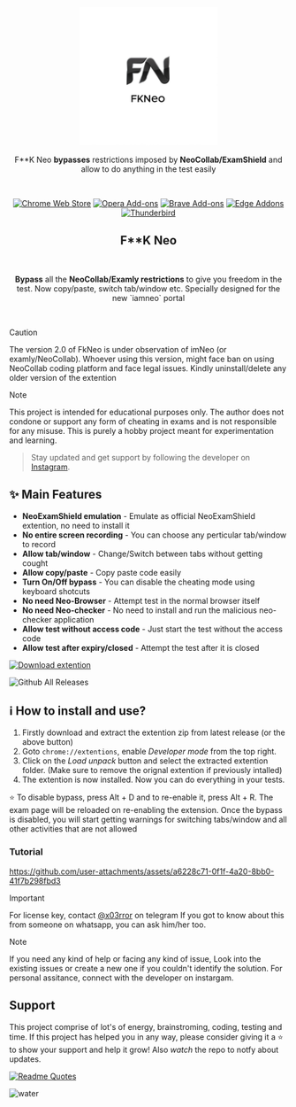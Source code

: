 <p align="center"><a href="https://darkreader.org" target="_blank" rel="noreferrer noopener"><img width="250" alt="F**k Neocollab extention" src="/FkNeo.jpeg"></a></p>
<p align="center">F**K Neo <strong>bypasses</strong> restrictions imposed by <strong>NeoCollab/ExamShield</strong> and allow to do anything in the test easily</p>
<br/>
<p align="center"><a rel="noreferrer noopener" href="https://chromewebstore.google.com/detail/neoexamshield/deojfdehldjjfmcjcfaojgaibalafifc"><img alt="Chrome Web Store" src="https://img.shields.io/badge/Chrome-141e24.svg?&style=for-the-badge&logo=google-chrome&logoColor=white"></a>
<a rel="noreferrer noopener" href="https://addons.mozilla.org/firefox/addon/darkreader/"><img alt="Opera Add-ons" src="https://img.shields.io/badge/Opera-141e24.svg?&style=for-the-badge&logo=opera&logoColor=white"></a>
<a rel="noreferrer noopener" href="https://darkreader.org/safari/"><img alt="Brave Add-ons" src="https://img.shields.io/badge/Brave-141e24.svg?&style=for-the-badge&logo=brave&logoColor=white"></a>
<a rel="noreferrer noopener" href="https://microsoftedge.microsoft.com/addons/detail/dark-reader/ifoakfbpdcdoeenechcleahebpibofpc/"><img alt="Edge Addons" src="https://img.shields.io/badge/Edge-141e24.svg?&style=for-the-badge&logo=microsoft-edge&logoColor=white"></a>
<a el="noreferrer noopener" href="https://addons.thunderbird.net/thunderbird/addon/darkreader"><img alt="Thunderbird" src="https://img.shields.io/badge/Thunderbird-141e24.svg?&style=for-the-badge&logo=thunderbird&logoColor=white"></a>

<h2 align="center">F**K Neo</h2>
<br/>
<p align="center"><strong>Bypass</strong> all the <strong>NeoCollab/Examly restrictions</strong> to give you freedom in the test. Now copy/paste, switch tab/window etc. Specially designed for the new `iamneo` portal</p>
<br/>    

> [!CAUTION]
> The version 2.0 of FkNeo is under observation of imNeo (or examly/NeoCollab). Whoever using this version, might face ban on using NeoCollab coding platform and face legal issues. Kindly uninstall/delete any older version of the extention


> [!NOTE]
> This project is intended for educational purposes only. The author does not condone or support any form of cheating in exams and is not responsible for any misuse. This is purely a hobby project meant for experimentation and learning.

> Stay updated and get support by following the developer on [Instagram](https://instagram.com/infrared.x).



## ✨ Main Features

- **NeoExamShield emulation** - Emulate as official NeoExamShield extention, no need to install it
- **No entire screen recording** - You can choose any perticular tab/window to record
- **Allow tab/window** - Change/Switch between tabs without getting cought
- **Allow copy/paste** - Copy paste code easily
- **Turn On/Off bypass** - You can disable the cheating mode using keyboard shotcuts
- **No need Neo-Browser** - Attempt test in the normal browser itself
- **No need Neo-checker** - No need to install and run the malicious neo-checker application
- **Allow test without access code** - Just start the test without the access code
- **Allow test after expiry/closed** - Attempt the test after it is closed

<a href="https://github.com/ErrorxCode/FkNeo/releases/download/2.4/FkNeo-v2.4.zip"><img alt="Download extention" height=40 src="https://dabuttonfactory.com/button.png?t=Download extention&f=Open+Sans-Bold&ts=25&tc=fff&hp=45&vp=20&c=11&bgt=unicolored&bgc=15d798"></a>

![Github All Releases](https://img.shields.io/github/downloads/ErrorxCode/FkNeo/total?label=Downloads&logo=download)

## ℹ️ How to install and use?
1. Firstly download and extract the extention zip from latest release (or the above button)
2. Goto `chrome://extentions`, enable *Developer mode* from the top right.
3. Click on the *Load unpack* button and select the extracted extention folder. (Make sure to remove the orignal extention if previously intalled)
4. The extention is now installed. Now you can do everything in your tests.

⭐ To disable bypass, press Alt + D and to re-enable it, press Alt + R. The exam page will be reloaded on re-enabling the extension.
Once the bypass is disabled, you will start getting warnings for switching tabs/window and all other activities that are not allowed


### Tutorial
https://github.com/user-attachments/assets/a6228c71-0f1f-4a20-8bb0-41f7b298fbd3

> [!IMPORTANT]
> For license key, contact [@x03rror](https://t.me/x03rror?text=Hey,%20I%20want%20to%20purchase%20license%20key) on telegram
> If you got to know about this from someone on whatsapp, you can ask him/her too.

>[!NOTE]
>If you need any kind of help or facing any kind of issue, Look into the existing issues or create a new one if you couldn't identify the solution. For personal assitance, connect with the developer on instargam.



## Support
This project comprise of lot's of energy, brainstroming, coding, testing and time. If this project has helped you in any way, please consider giving it a ⭐ to show your support and help it grow! Also *watch* the repo to notfy about updates.

[![Readme Quotes](https://quotes-github-readme.vercel.app/api?type=horizontal&theme=dracula)](https://github.com/piyushsuthar/github-readme-quotes)


![water](https://raw.githubusercontent.com/mayhemantt/mayhemantt/Update/svg/Bottom.svg)

